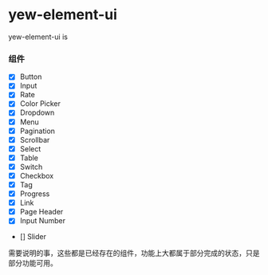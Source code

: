 # yew-element-ui

yew-element-ui is 


### 组件
- [x] Button
- [x] Input
- [x] Rate
- [x] Color Picker
- [x] Dropdown
- [x] Menu
- [x] Pagination
- [x] Scrollbar
- [x] Select
- [x] Table
- [x] Switch
- [x] Checkbox
- [x] Tag
- [x] Progress
- [x] Link
- [x] Page Header
- [x] Input Number
- [] Slider

需要说明的事，这些都是已经存在的组件，功能上大都属于部分完成的状态，只是部分功能可用。

